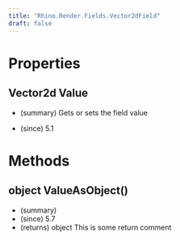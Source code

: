 ```yaml
---
title: "Rhino.Render.Fields.Vector2dField"
draft: false
---
```


# Properties
## Vector2d Value
- (summary) 
     Gets or sets the field value
     
- (since) 5.1
# Methods
## object ValueAsObject()
- (summary) 
- (since) 5.7
- (returns) object This is some return comment
